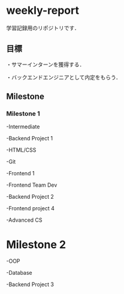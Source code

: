 # weekly-report
学習記録用のリポジトリです．
## 目標
・サマーインターンを獲得する． 

・バックエンドエンジニアとして内定をもらう．  
## Milestone 
### Milestone 1

-Intermediate

-Backend Project 1

-HTML/CSS

-Git

-Frontend 1

-Frontend Team Dev

-Backend Project 2

-Frontend project 4

-Advanced CS  
# Milestone 2

-OOP

-Database

-Backend Project 3

